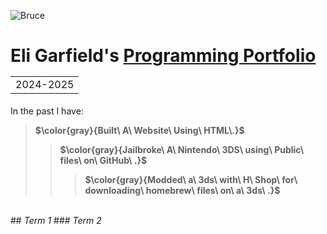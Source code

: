 ![Bruce](https://media2.giphy.com/media/v1.Y2lkPTc5MGI3NjExa3E4cmJmM251bHh4bm94Z3lzY3U3ZzB1eDM3dG50eGFlNTlsNjIxciZlcD12MV9pbnRlcm5hbF9naWZfYnlfaWQmY3Q9Zw/l0MYGb1LuZ3n7dRnO/giphy.gif)

# Eli Garfield's <ins> Programming Portfolio </ins> <table><tr><td>2024-2025</table></tr></td>
In the past I have:
<br>
<strong> 
<ins>
> $\color{gray}{Built\ A\ Website\ Using\ HTML\.}$
>> $\color{gray}{Jailbroke\ A\ Nintendo\ 3DS\ using\ Public\ files\ on\ GitHub\ .}$ 
>>> $\color{gray}{Modded\ a\ 3ds\ with\ H\ Shop\ for\ downloading\ homebrew\ files\ on\ a\ 3ds\ .}$
</br>
</strong>
</ins>
## <em> Term 1 </em>
### <em> Term 2 </em>
